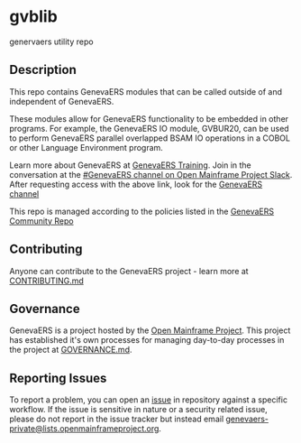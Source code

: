 # gvblib
genervaers utility repo

## Description

This repo contains GenevaERS modules that can be called outside
of and independent of GenevaERS.  

These modules allow for GenevaERS functionality to be embedded in
other programs.  For example, the GenevaERS IO module, GVBUR20, can
be used to perform GenevaERS parallel overlapped BSAM IO operations 
in a COBOL or other Language Environment program.  

Learn more about GenevaERS at
[GenevaERS Training](https://genevaers.org/training-videos/).
Join in the conversation at the
[#GenevaERS channel on Open Mainframe Project Slack](https://slack.openmainframeproject.org).
After requesting access with the above link, look for the
[GenevaERS channel](https://openmainframeproject.slack.com/archives/C01711931GA)

This repo is managed according to the policies listed in the
[GenevaERS Community Repo](https://github.com/genevaers/community)

## Contributing
Anyone can contribute to the GenevaERS project - learn more at
[CONTRIBUTING.md](https://github.com/genevaers/community/blob/master/CONTRIBUTING.md)

## Governance
GenevaERS is a project hosted by the
[Open Mainframe Project](https://openmainframeproject.org).
This project has established it's own processes for managing day-to-day
processes in the project at 
[GOVERNANCE.md](https://github.com/genevaers/community/blob/master/GOVERNANCE.md).


## Reporting Issues
To report a problem, you can open an 
[issue](https://github.com/genevaers/gvblib/issues) in repository against a 
specific workflow. If the issue is sensitive in nature or a security related 
issue, please do not report in the issue tracker but instead 
email  genevaers-private@lists.openmainframeproject.org.
